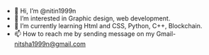 - 👋 Hi, I’m @nitin1999n
- 👀 I’m interested in Graphic design, web development. 
- 🌱 I’m currently learning Html and CSS, Python, C++, Blockchain.
- 📫 How to reach me by sending message on my Gmail- nitsha1999n@gmail.com
<!---
nitin1999n/nitin1999n is a ✨ special ✨ repository because its `README.md` (this file) appears on your GitHub profile.
You can click the Preview link to take a look at your changes.
--->
